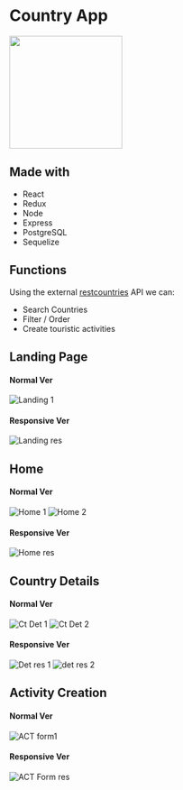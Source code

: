 



# Country App

<p align="left">
  <img height="200" src="https://dbdzm869oupei.cloudfront.net/img/sticker/preview/25900.png" />
</p>


## Made with

  - React 
  - Redux 
  - Node
  - Express
  - PostgreSQL 
  - Sequelize


## Functions

Using the external [restcountries](https://restcountries.eu/) API we can:

  - Search Countries
  - Filter / Order
  - Create touristic activities 


## Landing Page
#### Normal Ver
![Landing 1](https://user-images.githubusercontent.com/61483823/126420145-09fdd1ec-b376-48c6-84cd-fa5384da2f5c.PNG)

#### Responsive Ver
![Landing res](https://user-images.githubusercontent.com/61483823/126420146-c44d034e-e978-40ef-a5eb-57d5723d67fb.PNG)

## Home
#### Normal Ver
![Home 1](https://user-images.githubusercontent.com/61483823/126419886-be2b0291-b678-4ffd-b0e7-e25d899d4792.PNG)
![Home 2](https://user-images.githubusercontent.com/61483823/126419887-cd1813ac-ce11-4931-9df2-b9c0e0766885.PNG)

#### Responsive Ver
![Home res](https://user-images.githubusercontent.com/61483823/126419889-b5923e79-0367-47f6-adf0-f89a48e1c8e8.PNG)


## Country Details 
#### Normal Ver
![Ct Det 1](https://user-images.githubusercontent.com/61483823/126419878-24824290-fab4-4610-bdcf-8fe51ea2aa49.PNG)
![Ct Det 2](https://user-images.githubusercontent.com/61483823/126419879-d1e1c1d2-b543-4b27-97d5-98c988069f5d.PNG)

#### Responsive Ver
![Det res 1](https://user-images.githubusercontent.com/61483823/126419881-6239e64d-4e8e-4105-91c2-633016b5a2d5.PNG)
![det res 2](https://user-images.githubusercontent.com/61483823/126419883-02593173-57ba-45a0-8ff2-9cbb35ba951e.PNG)


## Activity Creation
#### Normal Ver
![ACT form1](https://user-images.githubusercontent.com/61483823/126420091-3b634e12-e072-4530-b963-f7dc07d201e3.PNG)

#### Responsive Ver
![ACT Form res](https://user-images.githubusercontent.com/61483823/126420089-f575ce57-df0d-488f-ba4a-14cb29459eac.PNG)

